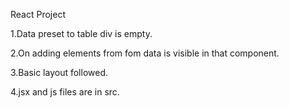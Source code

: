  React Project 


1.Data preset to table div is empty.


2.On adding elements from fom data is visible in that component.


3.Basic layout followed.


4.jsx and js files  are in src.


